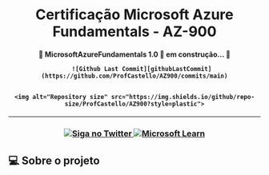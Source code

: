 [githubLastCommit]: https://img.shields.io/github/last-commit/ProfCastello/AZ900?style=plastic "Github Last Commit"



<h1 align="center"> Certificação Microsoft Azure Fundamentals - AZ-900 </h1>

<h4 align="center"> 
	🚧 MicrosoftAzureFundamentals 1.0 🚀 em construção... 🚧 
	
    	![Github Last Commit][githubLastCommit](https://github.com/ProfCastello/AZ900/commits/main)
  	

  	<img alt="Repository size" src="https://img.shields.io/github/repo-size/ProfCastello/AZ900?style=plastic">
</h4>

---

<h3 align="center">

<a href="https://msftstudentcert.cloudreadyskills.com">
    <img alt="Siga no Twitter" src="https://img.shields.io/badge/Cloud%20Ready%20Skills-Link-brightgreen?style=plastic">
  </a>

<a href="https://learn.microsoft.com/pt-br/certifications/exams/az-900/"> 
	<img alt="Microsoft Learn" src="https://img.shields.io/badge/Microsoft%20Learn-Link-brightgreen?style=plastic">
</a>

</h3>

## 💻 Sobre o projeto
